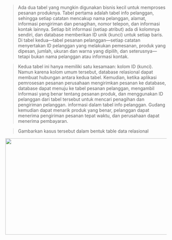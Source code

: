 > Ada dua tabel yang mungkin digunakan bisnis kecil untuk memproses pesanan produknya. Tabel pertama adalah tabel info pelanggan, sehingga setiap catatan mencakup nama pelanggan, alamat, informasi pengiriman dan penagihan, nomor telepon, dan informasi kontak lainnya. Setiap bit informasi (setiap atribut) ada di kolomnya sendiri, dan database memberikan ID unik (kunci) untuk setiap baris. Di tabel kedua—tabel pesanan pelanggan—setiap catatan menyertakan ID pelanggan yang melakukan pemesanan, produk yang dipesan, jumlah, ukuran dan warna yang dipilih, dan seterusnya—tetapi bukan nama pelanggan atau informasi kontak.

> Kedua tabel ini hanya memiliki satu kesamaan: kolom ID (kunci). Namun karena kolom umum tersebut, database relasional dapat membuat hubungan antara kedua tabel. Kemudian, ketika aplikasi pemrosesan pesanan perusahaan mengirimkan pesanan ke database, database dapat menuju ke tabel pesanan pelanggan, mengambil informasi yang benar tentang pesanan produk, dan menggunakan ID pelanggan dari tabel tersebut untuk mencari penagihan dan pengiriman pelanggan. informasi dalam tabel info pelanggan. Gudang kemudian dapat menarik produk yang benar, pelanggan dapat menerima pengiriman pesanan tepat waktu, dan perusahaan dapat menerima pembayaran.

> Gambarkan kasus tersebut dalam bentuk table data relasional

<p align="center">
  <img width="560" height="300" src="https://i.imgur.com/ixkaegq.png">
</p>
